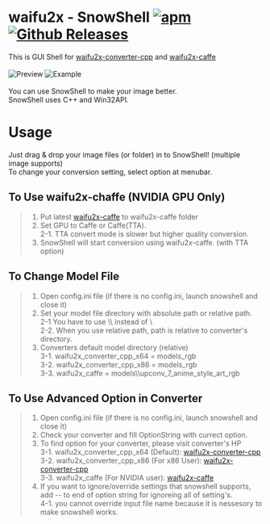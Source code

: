 # waifu2x - SnowShell [![apm](https://img.shields.io/apm/l/vim-mode.svg)]( [![apm](https://img.shields.io/apm/dm/vim-mode.svg)](https://github.com/YukihoAA/waifu2x_snowshell)) [![Github Releases](https://img.shields.io/github/downloads/YukihoAA/waifu2x_snowshell/total.svg)](https://github.com/YukihoAA/waifu2x_snowshell/releases)

This is GUI Shell for [waifu2x-converter-cpp](https://github.com/tanakamura/waifu2x-converter-cpp) and [waifu2x-caffe](https://github.com/lltcggie/waifu2x-caffe) <br/> <br/>
![Preview](https://github.com/YukihoAA/waifu2x_snowshell/blob/master/Preview.PNG) ![Example](https://github.com/YukihoAA/waifu2x_snowshell/blob/master/Example.PNG) <br /> <br/>
You can use SnowShell to make your image better. <br/>
SnowShell uses C++ and Win32API. 

# Usage
Just drag & drop your image files (or folder) in to SnowShell! (multiple image supports) <br/>
To change your conversion setting, select option at menubar. <br/>

## To Use waifu2x-chaffe (NVIDIA GPU Only)
> 1. Put latest [waifu2x-caffe](https://github.com/lltcggie/waifu2x-caffe/releases) to waifu2x-caffe folder <br/>
> 2. Set GPU to Caffe or Caffe(TTA). <br/>
> 2-1. TTA convert mode is slower but higher quality conversion. <br/>
> 3. SnowShell will start conversion using waifu2x-caffe. (with TTA option) <br/>

## To Change Model File
> 1. Open config.ini file (if there is no config.ini, launch snowshell and close it) <br/>
> 2. Set your model file directory with absolute path or relative path. <br/>
> 2-1 You have to use \\\\ instead of \ <br/>
> 2-2. When you use relative path, path is relative to converter's directory. <br/>
> 3. Converters default model directory (relative) <br/>
> 3-1. waifu2x_converter_cpp_x64 = models_rgb <br/>
> 3-2. waifu2x_converter_cpp_x86 = models_rgb <br/>
> 3-3. waifu2x_caffe = models\\\\upconv_7_anime_style_art_rgb <br/>

## To Use Advanced Option in Converter
> 1. Open config.ini file (if there is no config.ini, launch snowshell and close it) <br/>
> 2. Check your converter and fill OptionString with currect option. <br/>
> 3. To find option for your converter, please visit converter's HP <br/>
> 3-1. waifu2x_converter_cpp_x64 (Default): [waifu2x-converter-cpp](https://github.com/DeadSix27/waifu2x-converter-cpp) <br/>
> 3-2. waifu2x_converter_cpp_x86 (For x86 User): [waifu2x-converter-cpp](https://github.com/DeadSix27/waifu2x-converter-cpp) <br/>
> 3-3. waifu2x_caffe (For NVIDIA user): [waifu2x-caffe](https://github.com/lltcggie/waifu2x-caffe) <br/>
> 4. If you want to ignore/override settings that snowshell supports, add -- to end of option string for ignoreing all of setting's.<br/>
> 4-1. you cannot override input file name because it is nessesory to make snowshell works.
